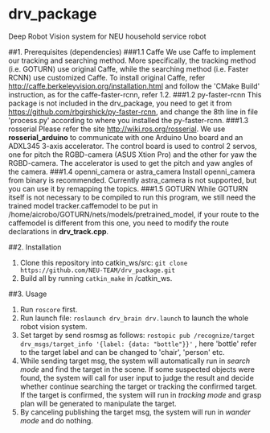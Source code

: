 # drv_package
Deep Robot Vision system for NEU household service robot

##1. Prerequisites (dependencies)
###1.1 Caffe
We use Caffe to implement our tracking and searching method. More specifically, the tracking method (i.e. GOTURN) use original Caffe, while the searching method (i.e. Faster RCNN) use customized Caffe. To install original Caffe, refer <http://caffe.berkeleyvision.org/installation.html> and follow the 'CMake Build' instruction, as for the caffe-faster-rcnn, refer 1.2.
###1.2 py-faster-rcnn
This package is not included in the drv_package, you need to get it from <https://github.com/rbgirshick/py-faster-rcnn>, and change the 8th line in file 'process.py' according to where you installed the py-faster-rcnn.
###1.3 rosserial
Please refer the site <http://wiki.ros.org/rosserial>. We use **rosserial_arduino** to communicate with one Arduino Uno board and an ADXL345 3-axis accelerator. The control board is used to control 2 servos, one for pitch the RGBD-camera (ASUS Xtion Pro) and the other for yaw the RGBD-camera. The accelerator is used to get the pitch and yaw angles of the camera. 
###1.4 openni_camera or astra_camera
Install openni_camera from binary is recommended. Currently astra_camera is not supported, but you can use it by remapping the topics.
###1.5 GOTURN
While GOTURN itself is not necessary to be compiled to run this program, we still need the trained model tracker.caffemodel to be put in /home/aicrobo/GOTURN/nets/models/pretrained_model, if your route to the caffemodel is different from this one, you need to modify the route declarations in **drv_track.cpp**.

##2. Installation
1. Clone this repository into catkin_ws/src:
`git clone https://github.com/NEU-TEAM/drv_package.git`
2. Build all by running `catkin_make` in /catkin_ws.

##3. Usage
1. Run `roscore` first.
2. Run launch file: `roslaunch drv_brain drv.launch` to launch the whole robot vision system.
3. Set target by send rosmsg as follows: `rostopic pub /recognize/target drv_msgs/target_info '{label: {data: "bottle"}}'` , here 'bottle' refer to the target label and can be changed to 'chair', 'person' etc.
4. While sending target msg, the system will automatically run in *search mode* and find the target in the scene. If some suspected objects were found, the system will call for user input to judge the result and decide whether continue searching the target or tracking the confirmed target. If the target is confirmed, the system will run in *tracking mode* and grasp plan will be generated to manipulate the target.
5. By canceling publishing the target msg, the system will run in *wander mode* and do nothing.
